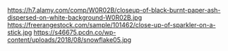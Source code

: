 https://h7.alamy.com/comp/W0R02B/closeup-of-black-burnt-paper-ash-dispersed-on-white-background-W0R02B.jpg
https://freerangestock.com/sample/101462/close-up-of-sparkler-on-a-stick.jpg
https://s46675.pcdn.co/wp-content/uploads/2018/08/snowflake05.jpg
